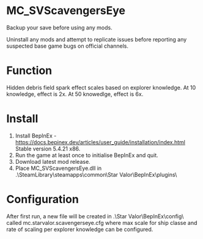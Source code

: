 # MC_SVScavengersEye
  
Backup your save before using any mods.  
  
Uninstall any mods and attempt to replicate issues before reporting any suspected base game bugs on official channels.  
  
Function  
========  
Hidden debris field spark effect scales based on explorer knowledge.  At 10 knowledge, effect is 2x.  At 50 knowedlge, effect is 6x.
  
Install  
=======  
1. Install BepInEx - https://docs.bepinex.dev/articles/user_guide/installation/index.html Stable version 5.4.21 x86.  
2. Run the game at least once to initialise BepInEx and quit.  
3. Download latest mod release.  
4. Place MC_SVScavengersEye.dll in .\SteamLibrary\steamapps\common\Star Valor\BepInEx\plugins\

Configuration
=====
After first run, a new file will be created in .\Star Valor\BepInEx\config\ called mc.starvalor.scavengerseye.cfg where max scale for ship classe and rate of scaling per explorer knowledge can be configured.  
  
